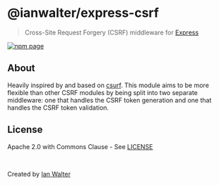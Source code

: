# @ianwalter/express-csrf
> Cross-Site Request Forgery (CSRF) middleware for [Express][expressUrl]

[![npm page][npmImage]][npmUrl]

## About

Heavily inspired by and based on [csurf][csurfUrl]. This module aims to be more
flexible than other CSRF modules by being split into two separate middleware:
one that handles the CSRF token generation and one that handles the CSRF token
validation.

## License

Apache 2.0 with Commons Clause - See [LICENSE][licenseUrl]

&nbsp;

Created by [Ian Walter](https://iankwalter.com)

[expressUrl]: https://expressjs.com/
[npmImage]: https://img.shields.io/npm/v/@ianwalter/express-csrf.svg
[npmUrl]: https://www.npmjs.com/package/@ianwalter/express-csrf
[csurfUrl]: https://github.com/expressjs/csurf
[licenseUrl]: https://github.com/ianwalter/express-csrf/blob/master/LICENSE

